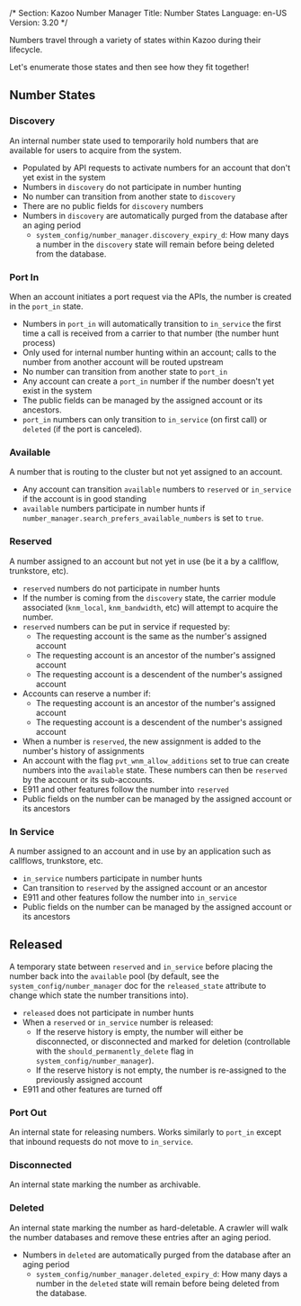/*
Section: Kazoo Number Manager
Title: Number States
Language: en-US
Version: 3.20
*/

Numbers travel through a variety of states within Kazoo during their lifecycle.

Let's enumerate those states and then see how they fit together!

## Number States

### Discovery

An internal number state used to temporarily hold numbers that are available for users to acquire from the system.

* Populated by API requests to activate numbers for an account that don't yet exist in the system
* Numbers in `discovery` do not participate in number hunting
* No number can transition from another state to `discovery`
* There are no public fields for `discovery` numbers
* Numbers in `discovery` are automatically purged from the database after an aging period
    * `system_config/number_manager.discovery_expiry_d`: How many days a number in the `discovery` state will remain before being deleted from the database.

### Port In

When an account initiates a port request via the APIs, the number is created in the `port_in` state.

* Numbers in `port_in` will automatically transition to `in_service` the first time a call is received from a carrier to that number (the number hunt process)
* Only used for internal number hunting within an account; calls to the number from another account will be routed upstream
* No number can transition from another state to `port_in`
* Any account can create a `port_in` number if the number doesn't yet exist in the system
* The public fields can be managed by the assigned account or its ancestors.
* `port_in` numbers can only transition to `in_service` (on first call) or `deleted` (if the port is canceled).

### Available

A number that is routing to the cluster but not yet assigned to an account.

* Any account can transition `available` numbers to `reserved` or `in_service` if the account is in good standing
* `available` numbers participate in number hunts if `number_manager.search_prefers_available_numbers` is set to `true`.

### Reserved

A number assigned to an account but not yet in use (be it a by a callflow, trunkstore, etc).

* `reserved` numbers do not participate in number hunts
* If the number is coming from the `discovery` state, the carrier module associated (`knm_local`, `knm_bandwidth`, etc) will attempt to acquire the number.
* `reserved` numbers can be put in service if requested by:
    * The requesting account is the same as the number's assigned account
    * The requesting account is an ancestor of the number's assigned account
    * The requesting account is a descendent of the number's assigned account
* Accounts can reserve a number if:
    * The requesting account is an ancestor of the number's assigned account
    * The requesting account is a descendent of the number's assigned account
* When a number is `reserved`, the new assignment is added to the number's history of assignments
* An account with the flag `pvt_wnm_allow_additions` set to true can create numbers into the `available` state. These numbers can then be `reserved` by the account or its sub-accounts.
* E911 and other features follow the number into `reserved`
* Public fields on the number can be managed by the assigned account or its ancestors

### In Service

A number assigned to an account and in use by an application such as callflows, trunkstore, etc.

* `in_service` numbers participate in number hunts
* Can transition to `reserved` by the assigned account or an ancestor
* E911 and other features follow the number into `in_service`
* Public fields on the number can be managed by the assigned account or its ancestors

## Released

A temporary state between `reserved` and `in_service` before placing the number back into the `available` pool (by default, see the `system_config/number_manager` doc for the `released_state` attribute to change which state the number transitions into).

* `released` does not participate in number hunts
* When a `reserved` or `in_service` number is released:
    * If the reserve history is empty, the number will either be disconnected, or disconnected and marked for deletion (controllable with the `should_permanently_delete` flag in `system_config/number_manager`).
    * If the reserve history is not empty, the number is re-assigned to the previously assigned account
* E911 and other features are turned off

### Port Out

An internal state for releasing numbers. Works similarly to `port_in` except that inbound requests do not move to `in_service`.

### Disconnected

An internal state marking the number as archivable.

### Deleted

An internal state marking the number as hard-deletable. A crawler will walk the number databases and remove these entries after an aging period.

* Numbers in `deleted` are automatically purged from the database after an aging period
    * `system_config/number_manager.deleted_expiry_d`: How many days a number in the `deleted` state will remain before being deleted from the database.
